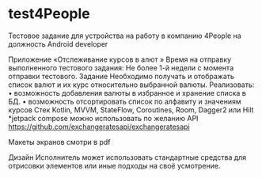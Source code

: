 # test4People
Тестовое задание для устройства на работу в компанию 4People на должность Android developer

Приложение «Отслеживание курсов в алют »
Время на отправку выполненного тестового задания:
Не более 1-й недели с момента отправки тестового.
Задание
Необходимо получать и отображать список валют и их курс относительно выбранной валюты.
Реализовать:
• возможность добавления валюты в избранное и хранение списка в БД.
• возможность отсортировать список по алфавиту и значениям курсов
Стек
Kotlin, MVVM, StateFlow, Coroutines, Room, Dagger2 или Hilt
*jetpack compose можно использовать по желанию
API
https://github.com/exchangeratesapi/exchangeratesapi

Макеты экранов смотри в pdf 

Дизайн
Исполнитель может использовать стандартные средства для отрисовки элементов или иные подходы на своё усмотрение.
